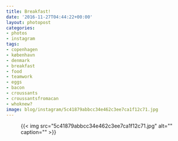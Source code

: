 ```yaml
---
title: Breakfast!
date: '2016-11-27T04:44:22+00:00'
layout: photopost
categories:
- photos
- instagram
tags:
- copenhagen
- københavn
- denmark
- breakfast
- food
- teamwork
- eggs
- bacon
- croussants
- croussantsfromacan
- whoknew?
image: blog/instagram/5c41879abbcc34e462c3ee7ca1f12c71.jpg
---
```


<figure class="photo photo--square">
  {{< img src="5c41879abbcc34e462c3ee7ca1f12c71.jpg" alt="" caption="" >}}

</figure>



